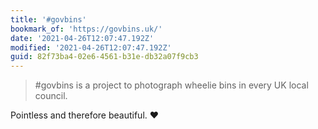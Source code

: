 ```yaml
---
title: '#govbins'
bookmark_of: 'https://govbins.uk/'
date: '2021-04-26T12:07:47.192Z'
modified: '2021-04-26T12:07:47.192Z'
guid: 82f73ba4-02e6-4561-b31e-db32a07f9cb3
---
```

> #govbins is a project to photograph wheelie bins in every UK local council.

Pointless and therefore beautiful. ❤️

